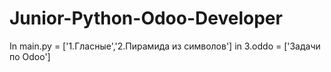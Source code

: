 # Junior-Python-Odoo-Developer

In main.py = ['1.Гласные','2.Пирамида из символов']
in 3.oddo = ['Задачи по Odoo']
